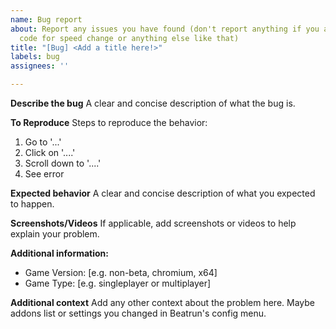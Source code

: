 ```yaml
---
name: Bug report
about: Report any issues you have found (don't report anything if you are using custom
  code for speed change or anything else like that)
title: "[Bug] <Add a title here!>"
labels: bug
assignees: ''

---
```


**Describe the bug**
A clear and concise description of what the bug is.

**To Reproduce**
Steps to reproduce the behavior:
1. Go to '...'
2. Click on '....'
3. Scroll down to '....'
4. See error

**Expected behavior**
A clear and concise description of what you expected to happen.

**Screenshots/Videos**
If applicable, add screenshots or videos to help explain your problem.

**Additional information:**
 - Game Version: [e.g. non-beta, chromium, x64]
- Game Type: [e.g. singleplayer or multiplayer]

**Additional context**
Add any other context about the problem here.
Maybe addons list or settings you changed in Beatrun's config menu.
